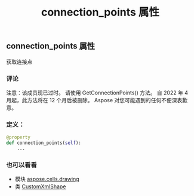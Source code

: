 ﻿---
title: connection_points 属性
second_title: Aspose.Cells for Python via .NET API 参考文献
description:
type: docs
weight: 300
url: /zh/python-net/aspose.cells.drawing/customxmlshape/connection_points/
is_root: false
---
## connection_points 属性

获取连接点

### 评论

注意：该成员现已过时。
请使用 GetConnectionPoints() 方法。
自 2022 年 4 月起，此方法将在 12 个月后被删除。
Aspose 对您可能遇到的任何不便深表歉意。
### 定义：
```python
@property
def connection_points(self):
    ...
```

### 也可以看看
* 模块 [aspose.cells.drawing](../../)
* 类 [CustomXmlShape](/cells/zh/python-net/aspose.cells.drawing/customxmlshape)
